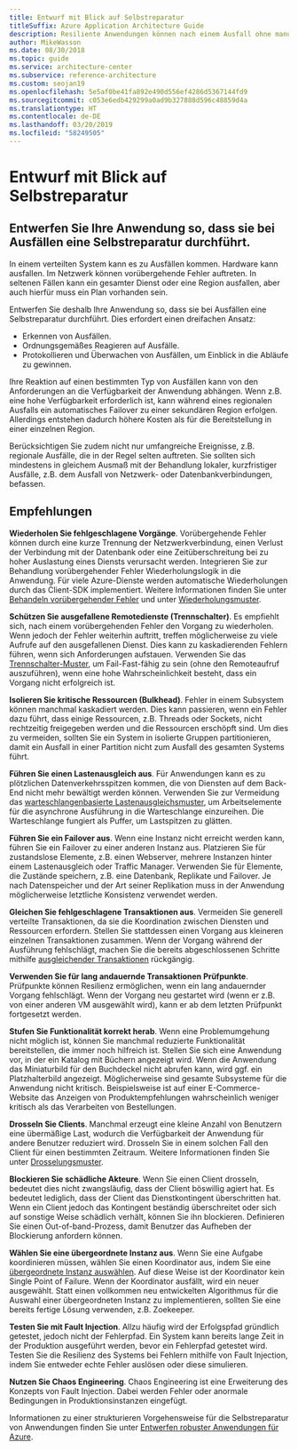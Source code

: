 ```yaml
---
title: Entwurf mit Blick auf Selbstreparatur
titleSuffix: Azure Application Architecture Guide
description: Resiliente Anwendungen können nach einem Ausfall ohne manuellen Eingriff wiederhergestellt werden.
author: MikeWasson
ms.date: 08/30/2018
ms.topic: guide
ms.service: architecture-center
ms.subservice: reference-architecture
ms.custom: seojan19
ms.openlocfilehash: 5e5af0be41fa892e490d556ef4286d5367144fd9
ms.sourcegitcommit: c053e6edb429299a0ad9b327888d596c48859d4a
ms.translationtype: HT
ms.contentlocale: de-DE
ms.lasthandoff: 03/20/2019
ms.locfileid: "58249505"
---
```

# <a name="design-for-self-healing"></a>Entwurf mit Blick auf Selbstreparatur

## <a name="design-your-application-to-be-self-healing-when-failures-occur"></a>Entwerfen Sie Ihre Anwendung so, dass sie bei Ausfällen eine Selbstreparatur durchführt.

In einem verteilten System kann es zu Ausfällen kommen. Hardware kann ausfallen. Im Netzwerk können vorübergehende Fehler auftreten. In seltenen Fällen kann ein gesamter Dienst oder eine Region ausfallen, aber auch hierfür muss ein Plan vorhanden sein.

Entwerfen Sie deshalb Ihre Anwendung so, dass sie bei Ausfällen eine Selbstreparatur durchführt. Dies erfordert einen dreifachen Ansatz:

- Erkennen von Ausfällen.
- Ordnungsgemäßes Reagieren auf Ausfälle.
- Protokollieren und Überwachen von Ausfällen, um Einblick in die Abläufe zu gewinnen.

Ihre Reaktion auf einen bestimmten Typ von Ausfällen kann von den Anforderungen an die Verfügbarkeit der Anwendung abhängen. Wenn z.B. eine hohe Verfügbarkeit erforderlich ist, kann während eines regionalen Ausfalls ein automatisches Failover zu einer sekundären Region erfolgen. Allerdings entstehen dadurch höhere Kosten als für die Bereitstellung in einer einzelnen Region.

Berücksichtigen Sie zudem nicht nur umfangreiche Ereignisse, z.B. regionale Ausfälle, die in der Regel selten auftreten. Sie sollten sich mindestens in gleichem Ausmaß mit der Behandlung lokaler, kurzfristiger Ausfälle, z.B. dem Ausfall von Netzwerk- oder Datenbankverbindungen, befassen.

## <a name="recommendations"></a>Empfehlungen

**Wiederholen Sie fehlgeschlagene Vorgänge**. Vorübergehende Fehler können durch eine kurze Trennung der Netzwerkverbindung, einen Verlust der Verbindung mit der Datenbank oder eine Zeitüberschreitung bei zu hoher Auslastung eines Diensts verursacht werden. Integrieren Sie zur Behandlung vorübergehender Fehler Wiederholungslogik in die Anwendung. Für viele Azure-Dienste werden automatische Wiederholungen durch das Client-SDK implementiert. Weitere Informationen finden Sie unter [Behandeln vorübergehender Fehler][transient-fault-handling] und unter [Wiederholungsmuster][retry].

**Schützen Sie ausgefallene Remotedienste (Trennschalter)**. Es empfiehlt sich, nach einem vorübergehenden Fehler den Vorgang zu wiederholen. Wenn jedoch der Fehler weiterhin auftritt, treffen möglicherweise zu viele Aufrufe auf den ausgefallenen Dienst. Dies kann zu kaskadierenden Fehlern führen, wenn sich Anforderungen aufstauen. Verwenden Sie das [Trennschalter-Muster][circuit-breaker], um Fail-Fast-fähig zu sein (ohne den Remoteaufruf auszuführen), wenn eine hohe Wahrscheinlichkeit besteht, dass ein Vorgang nicht erfolgreich ist.

**Isolieren Sie kritische Ressourcen (Bulkhead)**. Fehler in einem Subsystem können manchmal kaskadiert werden. Dies kann passieren, wenn ein Fehler dazu führt, dass einige Ressourcen, z.B. Threads oder Sockets, nicht rechtzeitig freigegeben werden und die Ressourcen erschöpft sind. Um dies zu vermeiden, sollten Sie ein System in isolierte Gruppen partitionieren, damit ein Ausfall in einer Partition nicht zum Ausfall des gesamten Systems führt.

**Führen Sie einen Lastenausgleich aus**. Für Anwendungen kann es zu plötzlichen Datenverkehrsspitzen kommen, die von Diensten auf dem Back-End nicht mehr bewältigt werden können. Verwenden Sie zur Vermeidung das [warteschlangenbasierte Lastenausgleichsmuster][load-level], um Arbeitselemente für die asynchrone Ausführung in die Warteschlange einzureihen. Die Warteschlange fungiert als Puffer, um Lastspitzen zu glätten.

**Führen Sie ein Failover aus**. Wenn eine Instanz nicht erreicht werden kann, führen Sie ein Failover zu einer anderen Instanz aus. Platzieren Sie für zustandslose Elemente, z.B. einen Webserver, mehrere Instanzen hinter einem Lastenausgleich oder Traffic Manager. Verwenden Sie für Elemente, die Zustände speichern, z.B. eine Datenbank, Replikate und Failover. Je nach Datenspeicher und der Art seiner Replikation muss in der Anwendung möglicherweise letztliche Konsistenz verwendet werden.

**Gleichen Sie fehlgeschlagene Transaktionen aus**. Vermeiden Sie generell verteilte Transaktionen, da sie die Koordination zwischen Diensten und Ressourcen erfordern. Stellen Sie stattdessen einen Vorgang aus kleineren einzelnen Transaktionen zusammen. Wenn der Vorgang während der Ausführung fehlschlägt, machen Sie die bereits abgeschlossenen Schritte mithilfe [ausgleichender Transaktionen][compensating-transactions] rückgängig.

**Verwenden Sie für lang andauernde Transaktionen Prüfpunkte**. Prüfpunkte können Resilienz ermöglichen, wenn ein lang andauernder Vorgang fehlschlägt. Wenn der Vorgang neu gestartet wird (wenn er z.B. von einer anderen VM ausgewählt wird), kann er ab dem letzten Prüfpunkt fortgesetzt werden.

**Stufen Sie Funktionalität korrekt herab**. Wenn eine Problemumgehung nicht möglich ist, können Sie manchmal reduzierte Funktionalität bereitstellen, die immer noch hilfreich ist. Stellen Sie sich eine Anwendung vor, in der ein Katalog mit Büchern angezeigt wird. Wenn die Anwendung das Miniaturbild für den Buchdeckel nicht abrufen kann, wird ggf. ein Platzhalterbild angezeigt. Möglicherweise sind gesamte Subsysteme für die Anwendung nicht kritisch. Beispielsweise ist auf einer E-Commerce-Website das Anzeigen von Produktempfehlungen wahrscheinlich weniger kritisch als das Verarbeiten von Bestellungen.

**Drosseln Sie Clients**. Manchmal erzeugt eine kleine Anzahl von Benutzern eine übermäßige Last, wodurch die Verfügbarkeit der Anwendung für andere Benutzer reduziert wird. Drosseln Sie in einem solchen Fall den Client für einen bestimmten Zeitraum. Weitere Informationen finden Sie unter [Drosselungsmuster][throttle].

**Blockieren Sie schädliche Akteure**. Wenn Sie einen Client drosseln, bedeutet dies nicht zwangsläufig, dass der Client böswillig agiert hat. Es bedeutet lediglich, dass der Client das Dienstkontingent überschritten hat. Wenn ein Client jedoch das Kontingent beständig überschreitet oder sich auf sonstige Weise schädlich verhält, können Sie ihn blockieren. Definieren Sie einen Out-of-band-Prozess, damit Benutzer das Aufheben der Blockierung anfordern können.

**Wählen Sie eine übergeordnete Instanz aus**. Wenn Sie eine Aufgabe koordinieren müssen, wählen Sie einen Koordinator aus, indem Sie eine [übergeordnete Instanz auswählen][leader-election]. Auf diese Weise ist der Koordinator kein Single Point of Failure. Wenn der Koordinator ausfällt, wird ein neuer ausgewählt. Statt einen vollkommen neu entwickelten Algorithmus für die Auswahl einer übergeordneten Instanz zu implementieren, sollten Sie eine bereits fertige Lösung verwenden, z.B. Zoekeeper.

**Testen Sie mit Fault Injection**. Allzu häufig wird der Erfolgspfad gründlich getestet, jedoch nicht der Fehlerpfad. Ein System kann bereits lange Zeit in der Produktion ausgeführt werden, bevor ein Fehlerpfad getestet wird. Testen Sie die Resilienz des Systems bei Fehlern mithilfe von Fault Injection, indem Sie entweder echte Fehler auslösen oder diese simulieren.

**Nutzen Sie Chaos Engineering**. Chaos Engineering ist eine Erweiterung des Konzepts von Fault Injection. Dabei werden Fehler oder anormale Bedingungen in Produktionsinstanzen eingefügt.

Informationen zu einer strukturieren Vorgehensweise für die Selbstreparatur von Anwendungen finden Sie unter [Entwerfen robuster Anwendungen für Azure][resiliency-overview].

<!-- links -->

[circuit-breaker]: ../../patterns/circuit-breaker.md
[compensating-transactions]: ../../patterns/compensating-transaction.md
[leader-election]: ../../patterns/leader-election.md
[load-level]: ../../patterns/queue-based-load-leveling.md
[resiliency-overview]: ../../resiliency/index.md
[retry]: ../../patterns/retry.md
[throttle]: ../../patterns/throttling.md
[transient-fault-handling]: ../../best-practices/transient-faults.md
